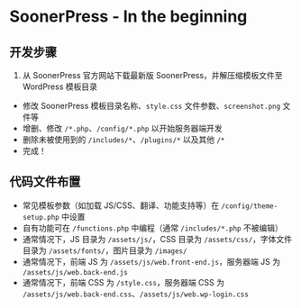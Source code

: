 
# SoonerPress - In the beginning

## 开发步骤

1. 从 SoonerPress 官方网站下载最新版 SoonerPress，并解压缩模板文件至 WordPress 模板目录
-  修改 SoonerPress 模板目录名称、`style.css` 文件参数、`screenshot.png` 文件等
-  增删、修改 `/*.php`、`/config/*.php` 以开始服务器端开发
-  删除未被使用到的 `/includes/*`、`/plugins/*` 以及其他 `/*`
-  完成！

## 代码文件布置

-  常见模板参数（如加载 JS/CSS、翻译、功能支持等）在 `/config/theme-setup.php` 中设置
-  自有功能可在 `/functions.php` 中编程（通常 `/includes/*.php` 不被编辑）
-  通常情况下，JS 目录为 `/assets/js/`，CSS 目录为 `/assets/css/`，字体文件目录为 `/assets/fonts/`，图片目录为 `/images/`
-  通常情况下，前端 JS 为 `/assets/js/web.front-end.js`，服务器端 JS 为 `/assets/js/web.back-end.js`
-  通常情况下，前端 CSS 为 `/style.css`，服务器端 CSS 为 `/assets/js/web.back-end.css`、`/assets/js/web.wp-login.css`
